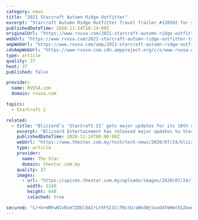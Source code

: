 ```yaml
---
category: news
title: "2021 Starcraft Autumn Ridge Outfitter"
excerpt: "Starcraft Autumn Ridge Outfitter Travel Trailer #128592 for sale in Louisville, Tennessee 37777. See this unit and thousands more at RVUSA.com. Updated Daily."
publishedDateTime: 2020-11-24T10:14:00Z
originalUrl: "https://www.rvusa.com/2021-starcraft-autumn-ridge-outfitter-travel-trailer-2912744"
webUrl: "https://www.rvusa.com/2021-starcraft-autumn-ridge-outfitter-travel-trailer-2912744"
ampWebUrl: "https://www.rvusa.com/amp/2021-starcraft-autumn-ridge-outfitter-travel-trailer-2912744"
cdnAmpWebUrl: "https://www-rvusa-com.cdn.ampproject.org/c/s/www.rvusa.com/amp/2021-starcraft-autumn-ridge-outfitter-travel-trailer-2912744"
type: article
quality: 37
heat: 37
published: false

provider:
  name: RVUSA.com
  domain: rvusa.com

topics:
  - StarCraft 2

related:
  - title: "Blizzard’s ‘StarCraft II’ gets major updates for its 10th anniversary"
    excerpt: "Blizzard Entertainment has released major updates to StarCraft II in conjunction with the sci-fi real time strategy (RTS) game’s 10th anniversary. It said the Map Editor feature, which allows ..."
    publishedDateTime: 2020-11-24T00:00:00Z
    webUrl: "https://www.thestar.com.my/tech/tech-news/2020/07/24/blizzards-starcraft-ii-gets-major-updates-for-its-10th-anniversary"
    type: article
    provider:
      name: The Star
      domain: thestar.com.my
    quality: 37
    images:
      - url: "https://apicms.thestar.com.my/uploads/images/2020/07/24/793351.jpg"
        width: 1240
        height: 640
        isCached: true

secured: "C/+k+mMFwNIvBzm7ZDbl8AZrLthFSIICcTRctU/aRm3WjSxxO4TmHmt5SZewuM7t8N6Tf+ZFSGhe4tMTIxH5UsVC1krmzrnuIgVA96nHitOvr/ZP0YBOEJN19qV1ynQy8XkxOzm40iSjtA34aS6rjVdDNk0QZUJpJxOMAqrKN12O5bHyjbwbR85/+vGNG+Wj6Z2tu2J3RuWGpWYFyl9pCQSmrQOr8Zs/F0m61Nh82RMaGJMW0cpc0eNOP6zE+JTjObd5RI4RnIEpVqpK0dH1WQWe6tNfW/cy0pgL1deIRgPKnI+4rSe86ZflyudUfA8PSHJe56Q7WYrf4EjZilizwWnn2qNhD1Wiy5O74fniCY4=;ttUOnmTleqFbBrGjRjC5/w=="
---
```


